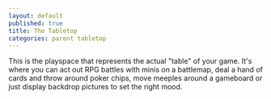 ```yaml
---
layout: default
published: true
title: The Tabletop
categories: parent tabletop
---
```


This is the playspace that represents the actual "table" of your game. It's where you can act out RPG battles with minis on a battlemap, deal a hand of cards and throw around poker chips, move meeples around a gameboard or just display backdrop pictures to set the right mood.